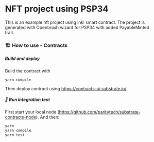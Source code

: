 # NFT project using PSP34

This is an example nft project using ink! smart contract. The project is generated with Openbrush wizard for PSP34 with added PayableMinted trait.

### 🏗️ How to use - Contracts

##### Build and deploy

Build the contract with

```
yarn compile
```

Then deploy contract using https://contracts-ui.substrate.io/

##### 💫 Run integration test

First start your local node (https://github.com/paritytech/substrate-contracts-node). And then:

```sh
yarn
yarn compile
yarn test
```
